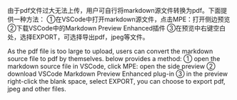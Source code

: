 由于pdf文件过大无法上传，用户可自行将markdown源文件转换为pdf。下面提供一种方法：
①在VSCode中打开markdown源文件，点击MPE：打开侧边预览
②下载VSCode中的Markdown Preview Enhanced插件
③在预览中右键空白处，选择EXPORT，可选择导出pdf，jpeg等文件。


As the pdf file is too large to upload, users can convert the markdown source file to pdf by themselves. below provides a method:
① open the markdown source file in VSCode, click MPE: open the side preview
② download VSCode Markdown Preview Enhanced plug-in
③ in the preview right-click the blank space, select EXPORT, you can choose to export pdf, jpeg and other files.

